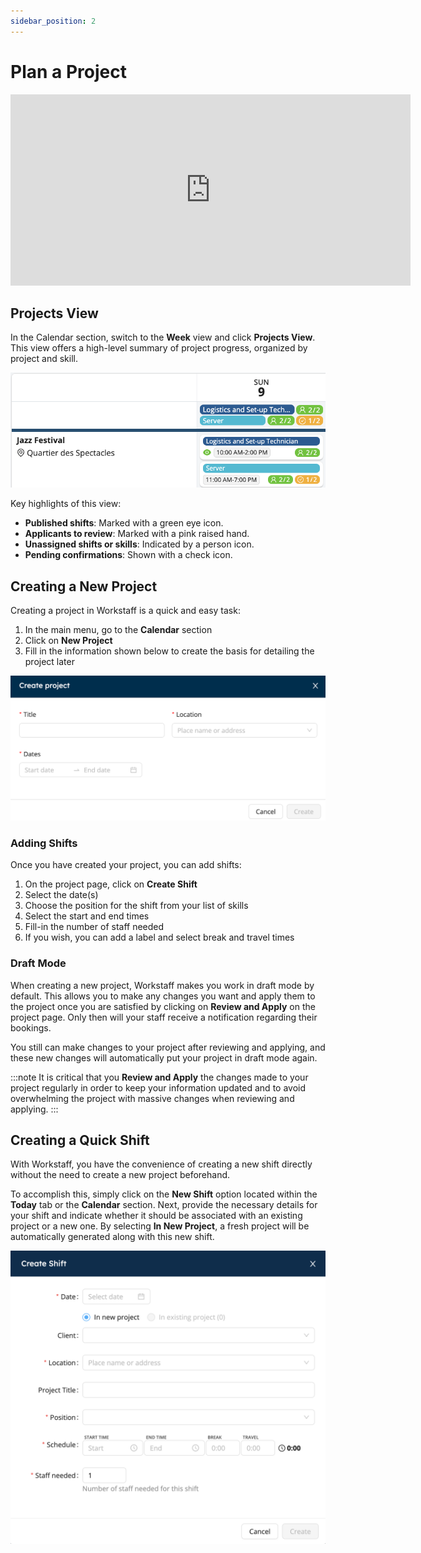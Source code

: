 ```yaml
---
sidebar_position: 2
---
```


# Plan a Project

<iframe width="640" height="306" src="https://www.loom.com/embed/987c200a36864fe9988d3527780713be" frameborder="0" webkitallowfullscreen mozallowfullscreen allowfullscreen></iframe>

## Projects View

In the Calendar section, switch to the **Week** view and click **Projects View**. This view offers a high-level summary of project progress, organized by project and skill.

![projects-view.png](Images/projects-view.png)

Key highlights of this view:
- **Published shifts**: Marked with a green eye icon.
- **Applicants to review**: Marked with a pink raised hand.
- **Unassigned shifts or skills**: Indicated by a person icon.
- **Pending confirmations**: Shown with a check icon.

## Creating a New Project

Creating a project in Workstaff is a quick and easy task:
1. In the main menu, go to the **Calendar** section 
2. Click on **New Project**
3. Fill in the information shown below to create the basis for detailing the project later

![create_project.png](Images/create_project.png)

### Adding Shifts 
Once you have created your project, you can add shifts: 
1. On the project page, click on **Create Shift**
2. Select the date(s)
3. Choose the position for the shift from your list of skills
4. Select the start and end times 
5. Fill-in the number of staff needed
6. If you wish, you can add a label and select break and travel times

### Draft Mode 

When creating a new project, Workstaff makes you work in draft mode by default. This allows you to make any changes you want and apply them to the project once you are satisfied by clicking on **Review and Apply** on the project page. Only then will your staff receive a notification regarding their bookings.

You still can make changes to your project after reviewing and applying, and these new changes will automatically put your project in draft mode again.

:::note
It is critical that you **Review and Apply** the changes made to your project regularly in order to keep your information updated and to avoid overwhelming the project with massive changes when reviewing and applying. 
:::

## Creating a Quick Shift
With Workstaff, you have the convenience of creating a new shift directly without the need to create a new project beforehand.

To accomplish this, simply click on the **New Shift** option located within the **Today** tab or the **Calendar** section. Next, provide the necessary details for your shift and indicate whether it should be associated with an existing project or a new one. By selecting **In New Project**, a fresh project will be automatically generated along with this new shift.

![New Shift.png](Images/New%20Shift.png)